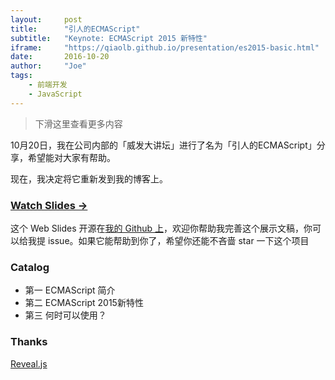 ```yaml
---
layout:     post
title:      "引人的ECMAScript"
subtitle:   "Keynote: ECMAScript 2015 新特性"
iframe:     "https://qiaolb.github.io/presentation/es2015-basic.html"
date:       2016-10-20
author:     "Joe"
tags:
    - 前端开发
    - JavaScript
---
```



> 下滑这里查看更多内容

10月20日，我在公司内部的「威发大讲坛」进行了名为「引人的ECMAScript」分享，希望能对大家有帮助。

现在，我决定将它重新发到我的博客上。

<!-- more -->

### [Watch Slides →](https://qiaolb.github.io/presentation/es2015-basic.html)

<!--img src="http://huangxuan.me/js-module-7day/attach/qrcode.png" width="350" height="350"/>

<small class="img-hint">你也可以通过扫描二维码在手机上观看</small-->


这个 Web Slides 开源在[我的 Github 上](https://github.com/qiaolb/presentation)，欢迎你帮助我完善这个展示文稿，你可以给我提 issue。如果它能帮助到你了，希望你还能不吝啬 star 一下这个项目


### Catalog

- 第一 ECMAScript 简介
- 第二 ECMAScript 2015新特性
- 第三 何时可以使用？

### Thanks

[Reveal.js](http://lab.hakim.se/reveal-js)

